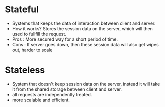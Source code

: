 # Stateful
- Systems that keeps the data of interaction between client and server.
- How it works? Stores the session data on the server, which will then used to fullfill the request.
- Pros : More secured way for a short period of time.
- Cons : If server goes down, then these session data will also get wipes out, harder to scale

# Stateless
- System that doesn't keep session data on the server, instead it will take it from the shared storage between client and server.
- all requests are independently treated.
- more scalable and efficient.
